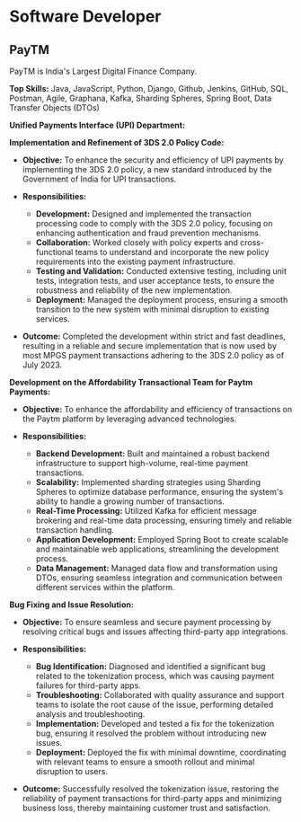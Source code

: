 # Software Developer

## PayTM
PayTM is India's Largest Digital Finance Company.
<br>

**Top Skills:** Java, JavaScript, Python, Django, Github, Jenkins, GitHub, SQL, Postman, Agile, Graphana, Kafka, Sharding Spheres, Spring Boot, Data Transfer Objects (DTOs)

**Unified Payments Interface (UPI) Department:**

**Implementation and Refinement of 3DS 2.0 Policy Code:**

- **Objective:** To enhance the security and efficiency of UPI payments by implementing the 3DS 2.0 policy, a new standard introduced by the Government of India for UPI transactions.

- **Responsibilities:**
  - **Development:** Designed and implemented the transaction processing code to comply with the 3DS 2.0 policy, focusing on enhancing authentication and fraud prevention mechanisms.
  - **Collaboration:** Worked closely with policy experts and cross-functional teams to understand and incorporate the new policy requirements into the existing payment infrastructure.
  - **Testing and Validation:** Conducted extensive testing, including unit tests, integration tests, and user acceptance tests, to ensure the robustness and reliability of the new implementation.
  - **Deployment:** Managed the deployment process, ensuring a smooth transition to the new system with minimal disruption to existing services.

- **Outcome:** Completed the development within strict and fast deadlines, resulting in a reliable and secure implementation that is now used by most MPGS payment transactions adhering to the 3DS 2.0 policy as of July 2023.

**Development on the Affordability Transactional Team for Paytm Payments:**

- **Objective:** To enhance the affordability and efficiency of transactions on the Paytm platform by leveraging advanced technologies.

- **Responsibilities:**
  - **Backend Development:** Built and maintained a robust backend infrastructure to support high-volume, real-time payment transactions.
  - **Scalability:** Implemented sharding strategies using Sharding Spheres to optimize database performance, ensuring the system's ability to handle a growing number of transactions.
  - **Real-Time Processing:** Utilized Kafka for efficient message brokering and real-time data processing, ensuring timely and reliable transaction handling.
  - **Application Development:** Employed Spring Boot to create scalable and maintainable web applications, streamlining the development process.
  - **Data Management:** Managed data flow and transformation using DTOs, ensuring seamless integration and communication between different services within the platform.

**Bug Fixing and Issue Resolution:**

- **Objective:** To ensure seamless and secure payment processing by resolving critical bugs and issues affecting third-party app integrations.

- **Responsibilities:**
  - **Bug Identification:** Diagnosed and identified a significant bug related to the tokenization process, which was causing payment failures for third-party apps.
  - **Troubleshooting:** Collaborated with quality assurance and support teams to isolate the root cause of the issue, performing detailed analysis and troubleshooting.
  - **Implementation:** Developed and tested a fix for the tokenization bug, ensuring it resolved the problem without introducing new issues.
  - **Deployment:** Deployed the fix with minimal downtime, coordinating with relevant teams to ensure a smooth rollout and minimal disruption to users.
- **Outcome:** Successfully resolved the tokenization issue, restoring the reliability of payment transactions for third-party apps and minimizing business loss, thereby maintaining customer trust and satisfaction.

<!-- **[<i class="fa-solid fa-circle-info"></i> Learn More](../pages/experience.html)** -->
